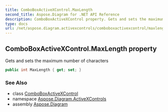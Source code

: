 ```yaml
---
title: ComboBoxActiveXControl.MaxLength
second_title: Aspose.Diagram for .NET API Reference
description: ComboBoxActiveXControl property. Gets and sets the maximum number of characters
type: docs
url: /net/aspose.diagram.activexcontrols/comboboxactivexcontrol/maxlength/
---
```

## ComboBoxActiveXControl.MaxLength property

Gets and sets the maximum number of characters

```csharp
public int MaxLength { get; set; }
```

### See Also

* class [ComboBoxActiveXControl](../)
* namespace [Aspose.Diagram.ActiveXControls](../../comboboxactivexcontrol/)
* assembly [Aspose.Diagram](../../../)


